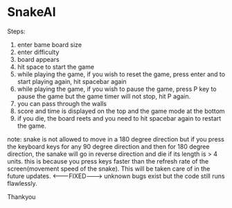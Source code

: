 # SnakeAI

Steps:
1. enter bame board size
2. enter difficulty
3. board appears
4. hit space to start the game
5. while playing the game, if you wish to reset the game, press enter and to start playing again, hit spacebar again
6. while playing the game, if you wish to pause the game, press P key to pause the game but the game timer will not stop, hit P again.
7. you can pass through the walls
8. score and time is displayed on the top and the game mode at the bottom
9. if you die, the board reets and you need to hit spacebar again to restart the game.

note: snake is not allowed to move in a 180 degree direction but if you press the keyboard keys for any 90 degree direction and then 
for 180 degree direction, the sanake will go in reverse direction and die if its length is > 4 units. this is because you press keys
faster than the refresh rate of the screen(movement speed of the snake). This will be taken care of in the future updates.
<---FIXED---> unknown bugs exist but the code still runs flawlessly.

Thankyou
